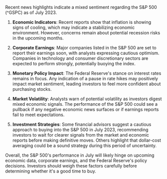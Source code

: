 Recent news highlights indicate a mixed sentiment regarding the S&P 500 (^GSPC) as of July 2023. 

1. **Economic Indicators**: Recent reports show that inflation is showing signs of cooling, which may indicate a stabilizing economic environment. However, concerns remain about potential recession risks in the upcoming months.

2. **Corporate Earnings**: Major companies listed in the S&P 500 are set to report their earnings soon, with analysts expressing cautious optimism. Companies in technology and consumer discretionary sectors are expected to perform strongly, potentially buoying the index.

3. **Monetary Policy Impact**: The Federal Reserve's stance on interest rates remains in focus. Any indication of a pause in rate hikes may positively impact market sentiment, leading investors to feel more confident about purchasing stocks.

4. **Market Volatility**: Analysts warn of potential volatility as investors digest mixed economic signals. The performance of the S&P 500 could see a pullback if any negative economic news surfaces or if earnings reports fail to meet expectations.

5. **Investment Strategies**: Some financial advisors suggest a cautious approach to buying into the S&P 500 in July 2023, recommending investors to wait for clearer signals from the market and economic reports before making definitive moves. Others highlight that dollar-cost averaging could be a sound strategy during this period of uncertainty.

Overall, the S&P 500's performance in July will likely hinge on upcoming economic data, corporate earnings, and the Federal Reserve's policy decisions. Investors should weigh these factors carefully before determining whether it's a good time to buy.